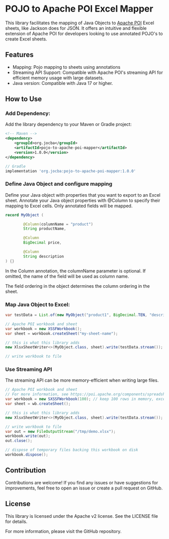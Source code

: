 # POJO to Apache POI Excel Mapper

This library facilitates the mapping of Java Objects to [Apache POI](https://poi.apache.org/) Excel sheets, like Jackson does for JSON. 
It offers an intuitive and flexible extension of Apache POI for developers looking to use annotated POJO's to create Excel sheets.

## Features
* Mapping: Pojo mapping to sheets using annotations
* Streaming API Support: Compatible with Apache POI's streaming API for efficient memory usage with large datasets.
* Java version: Compatible with Java 17 or higher.

## How to Use
### Add Dependency:

Add the library dependency to your Maven or Gradle project:

```xml
<!-- Maven -->
<dependency>
    <groupId>org.jocba</groupId>
    <artifactId>pojo-to-apache-poi-mapper</artifactId>
    <version>1.0.0</version>
</dependency>
```

```groovy
// Gradle
implementation 'org.jocba:pojo-to-apache-poi-mapper:1.0.0'
```

### Define Java Object and configure mapping

Define your Java object with properties that you want to export to an Excel sheet. Annotate your Java object properties with @Column to specify their mapping to Excel cells. Only annotated fields will be mapped.

```java
record MyObject (

        @Column(columnName = "product")
        String productName,

        @Column
        BigDecimal price,

        @Column
        String description
) {}
```

In the Column annotation, the columnName parameter is optional. If omitted, the name of the field will be used as column name.

The field ordering in the object determines the column ordering in the sheet.

### Map Java Object to Excel:

```java 
var testData = List.of(new MyObject("product1", BigDecimal.TEN, "description"));

// Apache POI workbook and sheet
var workbook = new XSSFWorkbook();
var sheet = workbook.createSheet("my-sheet-name");

// this is what this library adds
new XlsxSheetWriter<>(MyObject.class, sheet).write(testData.stream());

// write workbook to file
```

### Use Streaming API

The streaming API can be more memory-efficient when writing large files. 

```java
// Apache POI workbook and sheet 
// For more information, see https://poi.apache.org/components/spreadsheet/how-to.html#sxssf
var workbook = new SXSSFWorkbook(100); // keep 100 rows in memory, exceeding rows will be flushed to disk
var sheet = wb.createSheet();

// this is what this library adds
new XlsxSheetWriter<>(MyObject.class, sheet).write(testData.stream());

// write workbook to file
var out = new FileOutputStream("/tmp/demo.xlsx");
workbook.write(out);
out.close();

// dispose of temporary files backing this workbook on disk
workbook.dispose();
```

## Contribution
Contributions are welcome! If you find any issues or have suggestions for improvements, feel free to open an issue or create a pull request on GitHub.

## License
This library is licensed under the Apache v2 license. See the LICENSE file for details.

For more information, please visit the GitHub repository.
